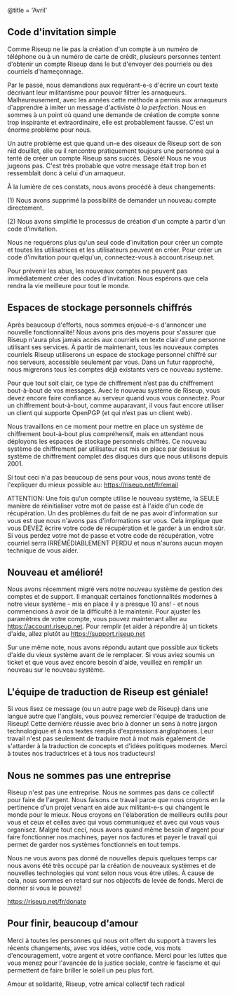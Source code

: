 @title = 'Avril'

Code d'invitation simple
----------------------------------------------------------

Comme Riseup ne lie pas la création d'un compte à un numéro de téléphone ou à un numéro de carte de crédit, plusieurs personnes tentent d'obtenir un compte Riseup dans le but d'envoyer des pourriels ou des courriels d'hameçonnage. 

Par le passé, nous demandions aux requérant-e-s d'écrire un court texte décrivant leur militantisme pour pouvoir filtrer les arnaqueurs. Malheureusement, avec les années cette méthode a permis aux arnaqueurs d'apprendre à imiter un message d'activiste *à la perfection*. Nous en sommes à un point où quand une demande de création de compte sonne trop inspirante et extraordinaire, elle est probablement fausse. C'est un énorme problème pour nous. 

Un autre problème est que quand un-e des oiseaux de Riseup sort de son nid douillet, elle ou il rencontre pratiquement toujours une personne qui a tenté de créer un compte Riseup sans succès. Désolé! Nous ne vous jugeons pas. C'est très probable que votre message était trop bon et ressemblait donc à celui d'un arnaqueur. 

À la lumière de ces constats, nous avons procédé à deux changements:

(1) Nous avons supprimé la possibilité de demander un nouveau compte directement. 

(2) Nous avons simplifié le processus de création d'un compte à partir d'un code d'invitation. 

Nous ne requérons plus qu'un seul code d'invitation pour créer un compte et toutes les utilisatrices et les utilisateurs peuvent en créer. Pour créer un code d'invitation pour quelqu'un, connectez-vous à account.riseup.net. 

Pour prévenir les abus, les nouveaux comptes ne peuvent pas immédiatement créer des codes d'invitation. Nous espérons que cela rendra la vie meilleure pour tout le monde. 

Espaces de stockage personnels chiffrés
----------------------------------------------------------

Après beaucoup d'efforts, nous sommes enjoué-e-s d'annoncer une nouvelle fonctionnalité! Nous avons pris des moyens pour s'assurer que Riseup n'aura plus jamais accès aux courriels en texte clair d'une personne utilisant ses services. À partir de maintenant, tous les nouveaux comptes courriels Riseup utiliserons un espace de stockage personnel chiffré sur nos serveurs, accessible seulement par vous. Dans un futur rapproché, nous migrerons tous les comptes déjà existants vers ce nouveau système. 

Pour que tout soit clair, ce type de chiffrement n’est pas du chiffrement bout-à-bout de vos messages. Avec le nouveau système de Riseup, vous devez encore faire confiance au serveur quand vous vous connectez. Pour un chiffrement bout-à-bout, comme auparavant, il vous faut encore utiliser un client qui supporte OpenPGP (et qui n’est pas un client web). 

Nous travaillons en ce moment pour mettre en place un système de chiffrement bout-à-bout plus compréhensif, mais en attendant nous déployons les espaces de stockage personnels chiffrés. Ce nouveau système de chiffrement par utilisateur est mis en place par dessus le système de chiffrement complet des disques durs que nous utilisons depuis 2001. 

Si tout ceci n'a pas beaucoup de sens pour vous, nous avons tenté de l'expliquer du mieux possible au: https://riseup.net/fr/email 

ATTENTION: Une fois qu'un compte utilise le nouveau système, la SEULE manière de réinitialiser votre mot de passe est à l'aide d'un code de récupération. Un des problèmes du fait de ne pas avoir d'information sur vous est que nous n'avons pas d'informations sur vous. Cela implique que vous DEVEZ écrire votre code de récupération et le garder à un endroit sûr. Si vous perdez votre mot de passe et votre code de récupération, votre courriel serra IRRÉMÉDIABLEMENT PERDU et nous n'aurons aucun moyen technique de vous aider. 

Nouveau et amélioré!
----------------------------------------------------------

Nous avons récemment migré vers notre nouveau système de gestion des comptes et de support. Il manquait certaines fonctionnalités modernes à notre vieux système - mis en place il y a presque 10 ans! - et nous commencions à avoir de la difficulté à le maintenir. Pour ajuster les paramètres de votre compte, vous pouvez maintenant aller au https://account.riseup.net. Pour remplir (et aider à répondre à) un tickets d'aide, allez plutôt au https://support.riseup.net 

Sur une même note, nous avons répondu autant que possible aux tickets d'aide du vieux système avant de le remplacer. Si vous aviez soumis un ticket et que vous avez encore besoin d'aide, veuillez en remplir un nouveau sur le nouveau système. 

L'équipe de traduction de Riseup est géniale!
----------------------------------------------------------

Si vous lisez ce message (ou un autre page web de Riseup) dans une langue autre que l'anglais, vous pouvez remercier l'équipe de traduction de Riseup! Cette dernière réussie avec brio à donner un sens à notre jargon technologique et à nos textes remplis d'expressions anglophones. Leur travail n'est pas seulement de traduire mot à mot mais également de s'attarder à la traduction de concepts et d'idées politiques modernes. Merci à toutes nos traductrices et à tous nos traducteurs! 

Nous ne sommes pas une entreprise
----------------------------------------------------------

Riseup n'est pas une entreprise. Nous ne sommes pas dans ce collectif pour faire de l'argent. Nous faisons ce travail parce que nous croyons en la pertinence d'un projet venant en aide aux militant-e-s qui changent le monde pour le mieux. Nous croyons en l'élaboration de meilleurs outils pour vous et ceux et celles avec qui vous communiquez et avec qui vous vous organisez. Malgré tout ceci, nous avons quand même besoin d'argent pour faire fonctionner nos machines, payer nos factures et payer le travail qui permet de garder nos systèmes fonctionnels en tout temps. 

Nous ne vous avons pas donné de nouvelles depuis quelques temps car nous avons été très occupé par la création de nouveaux systèmes et de nouvelles technologies qui vont selon nous vous être utiles. À cause de cela, nous sommes en retard sur nos objectifs de levée de fonds. Merci de donner si vous le pouvez! 

https://riseup.net/fr/donate

Pour finir, beaucoup d'amour
----------------------------------------------------------

Merci à toutes les personnes qui nous ont offert du support à travers les récents changements, avec vos idées, votre code, vos mots d'encouragement, votre argent et votre confiance. Merci pour les luttes que vous menez pour l'avancée de la justice sociale, contre le fascisme et qui permettent de faire briller le soleil un peu plus fort. 

Amour et solidarité,
Riseup, votre amical collectif tech radical
